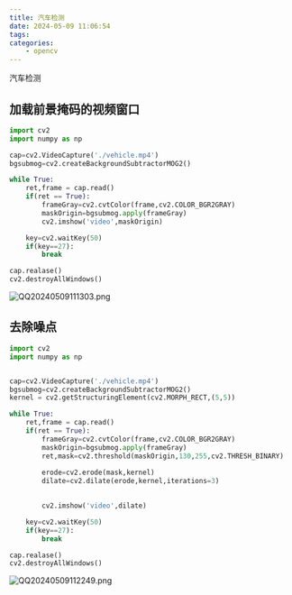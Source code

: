 ```yaml
---
title: 汽车检测
date: 2024-05-09 11:06:54
tags:
categories:
    - opencv
---
```


汽车检测

<!--more-->

## 加载前景掩码的视频窗口



```python
import cv2
import numpy as np

cap=cv2.VideoCapture('./vehicle.mp4')
bgsubmog=cv2.createBackgroundSubtractorMOG2()

while True:
    ret,frame = cap.read()
    if(ret == True):
        frameGray=cv2.cvtColor(frame,cv2.COLOR_BGR2GRAY)
        maskOrigin=bgsubmog.apply(frameGray)
        cv2.imshow('video',maskOrigin)

    key=cv2.waitKey(50)
    if(key==27):
        break

cap.realase()
cv2.destroyAllWindows()
```

![QQ20240509111303.png](https://s2.loli.net/2024/05/09/liE3zXhjNgL8QSZ.png)

## 去除噪点

```python
import cv2
import numpy as np


cap=cv2.VideoCapture('./vehicle.mp4')
bgsubmog=cv2.createBackgroundSubtractorMOG2()
kernel = cv2.getStructuringElement(cv2.MORPH_RECT,(5,5))

while True:
    ret,frame = cap.read()
    if(ret == True):
        frameGray=cv2.cvtColor(frame,cv2.COLOR_BGR2GRAY)
        maskOrigin=bgsubmog.apply(frameGray)
        ret,mask=cv2.threshold(maskOrigin,130,255,cv2.THRESH_BINARY)
        
        erode=cv2.erode(mask,kernel)
        dilate=cv2.dilate(erode,kernel,iterations=3)

        
        cv2.imshow('video',dilate)

    key=cv2.waitKey(50)
    if(key==27):
        break

cap.realase()
cv2.destroyAllWindows()
```

![QQ20240509112249.png](https://s2.loli.net/2024/05/09/OGkljeSXxH61VPI.png)


